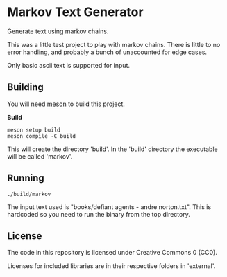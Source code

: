 # Markov Text Generator

Generate text using markov chains.

This was a little test project to play with markov chains. There is little to no error handling, and probably a bunch of unaccounted for edge cases.

Only basic ascii text is supported for input.


## Building

You will need [meson](https://mesonbuild.com/Getting-meson.html) to build this project.

**Build**


```
meson setup build
meson compile -C build
```

This will create the directory 'build'.
In the 'build' directory the executable will be called 'markov'.


## Running

```
./build/markov
```

The input text used is "books/defiant agents - andre norton.txt".
This is hardcoded so you need to run the binary from the top directory.


## License

The code in this repository is licensed under Creative Commons 0 (CC0).

Licenses for included libraries are in their respective folders in 'external'.
